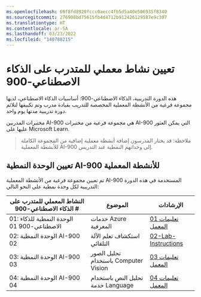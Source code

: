 ```yaml
---
ms.openlocfilehash: 69f8fd8920fccc0aecc4fb5d5a40e506935f8340
ms.sourcegitcommit: 276908bd75615fb4d4712b912426129587e9c307
ms.translationtype: HT
ms.contentlocale: ar-SA
ms.lasthandoff: 03/23/2022
ms.locfileid: "140788215"
---
```

# <a name="ai-900-trainer-lab-mapping"></a>تعيين نشاط معملي للمتدرب على الذكاء الاصطناعي-900

هذه الدورة التدريبية، الذكاء الاصطناعي-900: أساسيات الذكاء الاصطناعي، لديها مجموعة فرعية من الأنشطة المعملية المخصصة للتدريب بقيادة مدرب وتم تكييفها لتلائم دورة تدريبية مدتها يوم واحد.

مختبرات المدربين AI-900 هي مجموعة فرعية من مختبرات AI-900 التي يمكن العثور عليها على Microsoft Learn.

> ملاحظة: قد يختار المدرسون إضافة أنشطة معملية إضافية من المجموعة الكاملة للأنشطة المعملية AI-900 إلى وحداتهم النمطية عند التدريس.

## <a name="ai-900-module-mapping-to-labs"></a>تعيين الوحدة النمطية AI-900 للأنشطة المعملية

تم تعيين مجموعة فرعية من الأنشطة المعملية AI-900 المستخدمة في هذه الدورة التدريبية لكل وحدة نمطية على النحو التالي: 

| النشاط المعملي للمتدرب على الذكاء الاصطناعي-900 # | الموضوع | الإرشادات |
| --- | --- | --- |
| 01: الوحدة النمطية للذكاء الاصطناعي-900 01 | خدمات Azure المعرفية | [01 تعليمات المعمل](https://aka.ms/ai900-module-01) |
| 02: الوحدة النمطية AI-900 02 | استكشاف تعلم الآلة التلقائي | [02-Lab-Instructions](https://aka.ms/ai900-module-02) |
| 03: الوحدة النمطية AI-900 03 | تحليل الصور باستخدام Computer Vision  | [03 تعليمات المعمل](https://aka.ms/ai900-module-03) |
| 04: الوحدة النمطية AI-900 04 | تحليل النص باستخدام خدمة Language | [04 تعليمات المعمل](https://aka.ms/ai900-module-04) |


